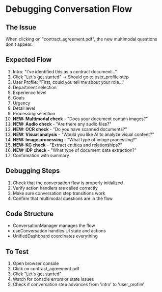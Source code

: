 # Debugging Conversation Flow

## The Issue
When clicking on "contract_agreement.pdf", the new multimodal questions don't appear.

## Expected Flow
1. Intro: "I've identified this as a contract document..."
2. Click "Let's get started" → Should go to user_profile step
3. User Profile: "First, could you tell me about your role..."
4. Department selection
5. Experience level
6. Goals
7. Urgency
8. Detail level
9. Processing selection
10. **NEW: Multimodal check** - "Does your document contain images?"
11. **NEW: Audio check** - "Are there any audio files?"
12. **NEW: OCR check** - "Do you have scanned documents?"
13. **NEW: Visual analysis** - "Would you like AI to analyze visual content?"
14. **NEW: Image processing** - "What type of image processing?"
15. **NEW: KG check** - "Extract entities and relationships?"
16. **NEW: IDP check** - "What type of document data extraction?"
17. Confirmation with summary

## Debugging Steps

1. Check that the conversation flow is properly initialized
2. Verify action handlers are called correctly
3. Make sure conversation step transitions work
4. Confirm that multimodal questions are in the flow

## Code Structure
- ConversationManager manages the flow
- useConversation handles UI state and actions
- UnifiedDashboard coordinates everything

## To Test
1. Open browser console
2. Click on contract_agreement.pdf
3. Click "Let's get started"
4. Watch for console errors or state issues
5. Check if conversation step advances from 'intro' to 'user_profile'